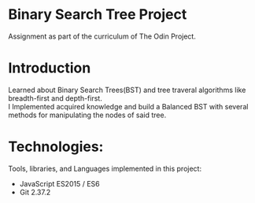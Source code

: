 # Binary Search Tree Project
Assignment as part of the curriculum of The Odin Project.

# Introduction
Learned about Binary Search Trees(BST) and tree traveral algorithms like breadth-first and depth-first.  
I Implemented acquired knowledge and build a Balanced BST with several methods for manipulating the nodes of said tree.

# Technologies:
Tools, libraries, and Languages implemented in this project:
- JavaScript ES2015 / ES6
- Git 2.37.2
